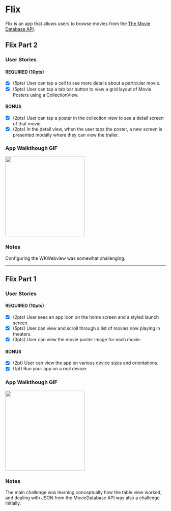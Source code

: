 # Flix
Flix is an app that allows users to browse movies from the [The Movie Database API](http://docs.themoviedb.apiary.io/#).

## Flix Part 2

### User Stories

#### REQUIRED (10pts)
- [X] (5pts) User can tap a cell to see more details about a particular movie.
- [X] (5pts) User can tap a tab bar button to view a grid layout of Movie Posters using a CollectionView.

#### BONUS
- [X] (2pts) User can tap a poster in the collection view to see a detail screen of that movie.
- [X] (2pts) In the detail view, when the user taps the poster, a new screen is presented modally where they can view the trailer.

### App Walkthough GIF

<img src="https://media.giphy.com/media/dQuXnS3ZVK2t2q4NNJ/giphy.gif" width=250><br>

### Notes
Configuring the WKWebview was somewhat challenging.

---

## Flix Part 1

### User Stories

#### REQUIRED (10pts)
- [X] (2pts) User sees an app icon on the home screen and a styled launch screen.
- [X] (5pts) User can view and scroll through a list of movies now playing in theaters.
- [X] (3pts) User can view the movie poster image for each movie.

#### BONUS
- [X] (2pt) User can view the app on various device sizes and orientations.
- [X] (1pt) Run your app on a real device.

### App Walkthough GIF

<img src="https://media.giphy.com/media/tHzji6ZDSiA0yTyiu4/giphy.gif" width=250><br>

### Notes
The main challenge was learning conceptually how the table view worked, and dealing with JSON from the MovieDatabase API was also a challenge initially.
